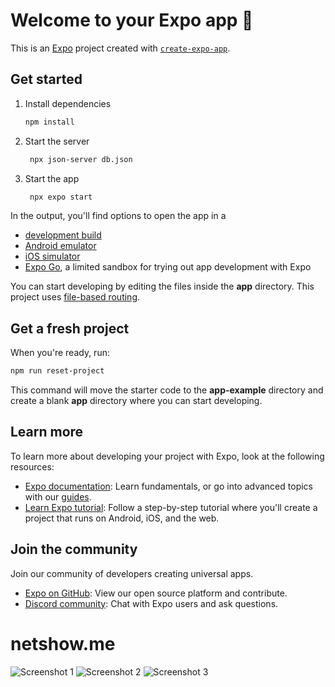 # Welcome to your Expo app 👋

This is an [Expo](https://expo.dev) project created with [`create-expo-app`](https://www.npmjs.com/package/create-expo-app).

## Get started

1. Install dependencies

   ```bash
   npm install
   ```

2. Start the server

   ```bash
    npx json-server db.json
   ```

3. Start the app

   ```bash
    npx expo start
   ```

In the output, you'll find options to open the app in a

- [development build](https://docs.expo.dev/develop/development-builds/introduction/)
- [Android emulator](https://docs.expo.dev/workflow/android-studio-emulator/)
- [iOS simulator](https://docs.expo.dev/workflow/ios-simulator/)
- [Expo Go](https://expo.dev/go), a limited sandbox for trying out app development with Expo

You can start developing by editing the files inside the **app** directory. This project uses [file-based routing](https://docs.expo.dev/router/introduction).

## Get a fresh project

When you're ready, run:

```bash
npm run reset-project
```

This command will move the starter code to the **app-example** directory and create a blank **app** directory where you can start developing.

## Learn more

To learn more about developing your project with Expo, look at the following resources:

- [Expo documentation](https://docs.expo.dev/): Learn fundamentals, or go into advanced topics with our [guides](https://docs.expo.dev/guides).
- [Learn Expo tutorial](https://docs.expo.dev/tutorial/introduction/): Follow a step-by-step tutorial where you'll create a project that runs on Android, iOS, and the web.

## Join the community

Join our community of developers creating universal apps.

- [Expo on GitHub](https://github.com/expo/expo): View our open source platform and contribute.
- [Discord community](https://chat.expo.dev): Chat with Expo users and ask questions.

# netshow.me

![Screenshot 1](https://raw.githubusercontent.com/lucasgferreira/netshow.me/refs/heads/main/docs/Simulator%20Screenshot%20-%20iPhone%2016%20-%202024-11-10%20at%2020.49.00.png)
![Screenshot 2](https://raw.githubusercontent.com/lucasgferreira/netshow.me/refs/heads/main/docs/Simulator%20Screenshot%20-%20iPhone%2016%20-%202024-11-10%20at%2020.49.09.png)
![Screenshot 3](https://raw.githubusercontent.com/lucasgferreira/netshow.me/refs/heads/main/docs/Simulator%20Screenshot%20-%20iPhone%2016%20-%202024-11-10%20at%2020.49.16.png)
